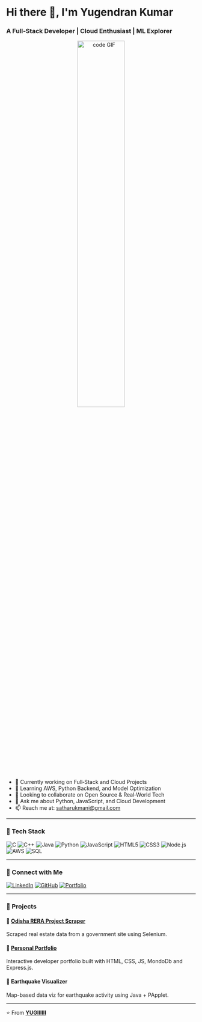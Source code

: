 # Hi there 👋, I'm **Yugendran Kumar**

### A Full‑Stack Developer | Cloud Enthusiast | ML Explorer

<p align="center">
  <img src="https://github.com/syedomar1/syedomar1/blob/main/code.gif" alt="code GIF" width="50%" />
</p>

- 🔭 Currently working on Full‑Stack and Cloud Projects
- 🌱 Learning AWS, Python Backend, and Model Optimization
- 👯 Looking to collaborate on Open Source & Real‑World Tech
- 💬 Ask me about Python, JavaScript, and Cloud Development
- 📫 Reach me at: satharukmani@gmail.com

---

### 🧰 Tech Stack

![C](https://img.shields.io/badge/C-00599C?style=flat&logo=c&logoColor=white)
![C++](https://img.shields.io/badge/C++-00599C?style=flat&logo=c%2B%2B&logoColor=white)
![Java](https://img.shields.io/badge/Java-ED8B00?style=flat&logo=java&logoColor=white)
![Python](https://img.shields.io/badge/Python-3776AB?style=flat&logo=python&logoColor=white)
![JavaScript](https://img.shields.io/badge/JavaScript-F7DF1E?style=flat&logo=javascript&logoColor=black)
![HTML5](https://img.shields.io/badge/HTML5-E34F26?style=flat&logo=html5&logoColor=white)
![CSS3](https://img.shields.io/badge/CSS3-1572B6?style=flat&logo=css3&logoColor=white)
![Node.js](https://img.shields.io/badge/Node.js-339933?style=flat&logo=node.js&logoColor=white)
![AWS](https://img.shields.io/badge/AWS-232F3E?style=flat&logo=amazonaws&logoColor=white)
![SQL](https://img.shields.io/badge/SQL-4479A1?style=flat&logo=postgresql&logoColor=white)

---

### 🔗 Connect with Me

[![LinkedIn](https://img.shields.io/badge/LinkedIn-0A66C2?style=flat&logo=linkedin&logoColor=white)](https://www.linkedin.com/in/yugendran-kumar-91128a253/)
[![GitHub](https://img.shields.io/badge/GitHub-181717?style=flat&logo=github&logoColor=white)](https://github.com/YUGIIIIII)
[![Portfolio](https://img.shields.io/badge/Portfolio-000000?style=flat&logo=githubpages&logoColor=white)](https://yugiiiiii.github.io/PORTFOLIO/)

---

### 📌 Projects

#### 🔹 [Odisha RERA Project Scraper](https://github.com/YUGIIIIII/rera-web-crawler)
Scraped real estate data from a government site using Selenium.

#### 🔹 [Personal Portfolio](https://yugiiiiii.github.io/PORTFOLIO/)
Interactive developer portfolio built with HTML, CSS, JS, MondoDb and Express.js.

#### 🔹 Earthquake Visualizer
Map-based data viz for earthquake activity using Java + PApplet.

---

⭐️ From [**YUGIIIIII**](https://github.com/YUGIIIIII)
